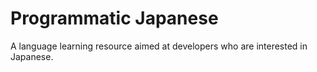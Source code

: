 # Programmatic Japanese

A language learning resource aimed at developers who are interested in Japanese.